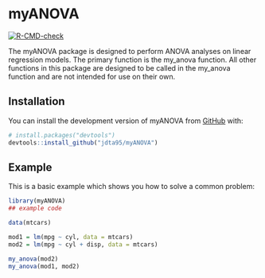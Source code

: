 
# myANOVA

<!-- badges: start -->
[![R-CMD-check](https://github.com/jdta95/myANOVA/actions/workflows/R-CMD-check.yaml/badge.svg)](https://github.com/jdta95/myANOVA/actions/workflows/R-CMD-check.yaml)
<!-- badges: end -->

The myANOVA package is designed to perform ANOVA analyses on linear regression models. The primary function is the my_anova function. All other functions in this package are designed to be called in the my_anova function and are not intended for use on their own.


## Installation

You can install the development version of myANOVA from [GitHub](https://github.com/jdta95/myANOVA) with:

``` r
# install.packages("devtools")
devtools::install_github("jdta95/myANOVA")
```

## Example

This is a basic example which shows you how to solve a common problem:

``` r
library(myANOVA)
## example code

data(mtcars)

mod1 = lm(mpg ~ cyl, data = mtcars)
mod2 = lm(mpg ~ cyl + disp, data = mtcars)

my_anova(mod2)
my_anova(mod1, mod2)
```

